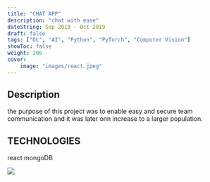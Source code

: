 ```yaml
---
title: "CHAT APP"
description: "chat with ease"
dateString: Sep 2019 - Oct 2019
draft: false
tags: ["DL", "AI", "Python", "PyTorch", "Computer Vision"]
showToc: false
weight: 206
cover:
    image: "images/react.jpeg"
--- 
```

## Description

the purpose of this project was to enable easy and secure team communication and it was later onn increase to a larger population.

## TECHNOLOGIES
react
mongoDB

 
![](/images/react.jpeg)